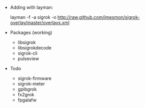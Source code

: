 * Adding with layman:

  layman -f -a sigrok -o http://raw.github.com/jmesmon/sigrok-overlay/master/overlays.xml

* Packages (working)
  * libsigrok
  * libsigrokdecode
  * sigrok-cli
  * pulseview
* Todo
  * sigrok-firmware
  * sigrok-meter
  * gpibgrok
  * fx2grok
  * fpgalafw

